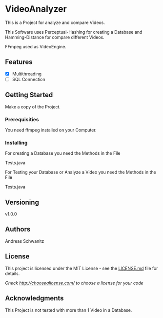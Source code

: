 # VideoAnalyzer

This is a Project for analyze and compare Videos.

This Software uses Perceptual-Hashing for creating a Database and Hamming-Distance for compare different Videos.

FFmpeg used as VideoEngine.

## Features ##

- [x] Multithreading
- [ ] SQL Connection

## Getting Started

Make a copy of the Project.

### Prerequisities

You need ffmpeg installed on your Computer.

### Installing

For creating a Database you need the Methods in the File

Tests.java

For Testing your Database or Analyze a Video you need the Methods in the File

Tests.java

## Versioning

v1.0.0

## Authors

Andreas Schwanitz

## License

This project is licensed under the MIT License - see the [LICENSE.md](LICENSE.md) file for details.

*Check http://choosealicense.com/ to choose a license for your code*

## Acknowledgments

This Project is not tested with more than 1 Video in a Database.
